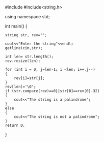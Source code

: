 #include<iostream>
#include<string.h>

using namespace std;

int main()
{

    string str, rev="";

    cout<<"Enter the string"<<endl;
    getline(cin,str);

    int len= str.length();
    rev.resize(len);

    for (int i = 0, j=len-1; i <len; i++,j--)
    {
        rev[i]=str[j];
    }
    rev[len]='\0';
    if (str.compare(rev)==0||str[0]==rev[0]-32)
    {
        cout<<"The string is a palindrome";
    }
    else
    {
        cout<<"The string is not a palindrome";
    }
    return 0; 

}
